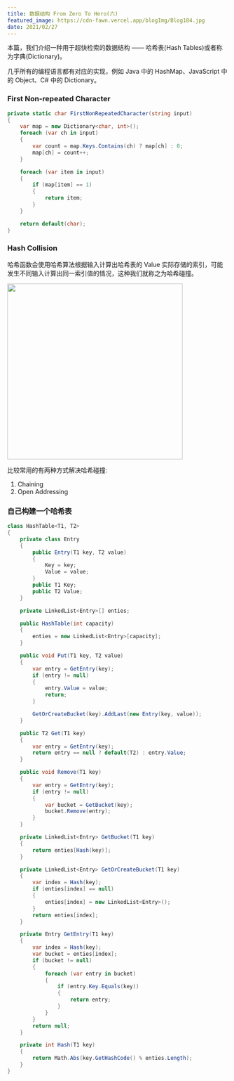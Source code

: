 ```yaml
---
title: 数据结构 From Zero To Hero(六)
featured_image: https://cdn-fawn.vercel.app/blogImg/Blog184.jpg
date: 2021/02/27
---
```


本篇，我们介绍一种用于超快检索的数据结构 —— 哈希表(Hash Tables)或者称为字典(Dictionary)。

几乎所有的编程语言都有对应的实现，例如 Java 中的 HashMap、JavaScript 中的 Object、C# 中的 Dictionary。

### First Non-repeated Character
``` csharp
private static char FirstNonRepeatedCharacter(string input)
{
    var map = new Dictionary<char, int>();
    foreach (var ch in input)
    {
        var count = map.Keys.Contains(ch) ? map[ch] : 0;
        map[ch] = count++;
    }

    foreach (var item in input)
    {
        if (map[item] == 1)
        {
            return item;
        }
    }

    return default(char);
}
```

### Hash Collision
哈希函数会使用哈希算法根据输入计算出哈希表的 Value 实际存储的索引，可能发生不同输入计算出同一索引值的情况，这种我们就称之为哈希碰撞。

<img src="https://cdn-fawn.vercel.app/contentImg/hashtable/hash_collision.png" width="400px" alt="">

比较常用的有两种方式解决哈希碰撞: 
1. Chaining
2. Open Addressing

### 自己构建一个哈希表
``` csharp
class HashTable<T1, T2>
{
    private class Entry
    {
        public Entry(T1 key, T2 value)
        {
            Key = key;
            Value = value;
        }
        public T1 Key;
        public T2 Value;
    }

    private LinkedList<Entry>[] enties;

    public HashTable(int capacity)
    {
        enties = new LinkedList<Entry>[capacity];
    }

    public void Put(T1 key, T2 value)
    {
        var entry = GetEntry(key);
        if (entry != null)
        {
            entry.Value = value;
            return;
        }

        GetOrCreateBucket(key).AddLast(new Entry(key, value));
    }

    public T2 Get(T1 key)
    {
        var entry = GetEntry(key);
        return entry == null ? default(T2) : entry.Value;
    }

    public void Remove(T1 key)
    {
        var entry = GetEntry(key);
        if (entry != null)
        {
            var bucket = GetBucket(key);
            bucket.Remove(entry);
        }
    }

    private LinkedList<Entry> GetBucket(T1 key)
    {
        return enties[Hash(key)];
    }

    private LinkedList<Entry> GetOrCreateBucket(T1 key)
    {
        var index = Hash(key);
        if (enties[index] == null)
        {
            enties[index] = new LinkedList<Entry>();
        }
        return enties[index];
    }

    private Entry GetEntry(T1 key)
    {
        var index = Hash(key);
        var bucket = enties[index];
        if (bucket != null)
        {
            foreach (var entry in bucket)
            {
                if (entry.Key.Equals(key))
                {
                    return entry;
                }
            }
        }
        return null;
    }

    private int Hash(T1 key)
    {
        return Math.Abs(key.GetHashCode() % enties.Length);
    }
}
```